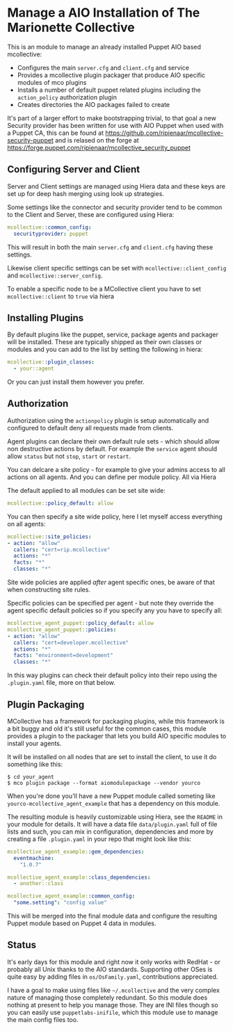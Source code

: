 Manage a AIO Installation of The Marionette Collective
======================================================

This is an module to manage an already installed Puppet AIO based mcollective:

  * Configures the main `server.cfg` and `client.cfg` and service
  * Provides a mcollective plugin packager that produce AIO specific modules of mco plugins
  * Installs a number of default puppet related plugins including the `action_policy` authorization plugin
  * Creates directories the AIO packages failed to create

It's part of a larger effort to make bootstrapping trivial, to that goal a new Security
provider has been written for use with AIO Puppet when used with a Puppet CA, this can
be found at https://github.com/ripienaar/mcollective-security-puppet and is relased on
the forge at https://forge.puppet.com/ripienaar/mcollective_security_puppet

Configuring Server and Client
-----------------------------

Server and Client settings are managed using Hiera data and these keys are set up for deep
hash merging using look up strategies.

Some settings like the connector and security provider tend to be common to the Client and
Server, these are configured using Hiera:

```yaml
mcollective::common_config:
  securityprovider: puppet
```

This will result in both the main `server.cfg` and `client.cfg` having these settings.

Likewise client specific settings can be set with `mcollective::client_config` and
`mcollective::server_config`.

To enable a specific node to be a MCollective client you have to set `mcollective::client`
to `true` via hiera

Installing Plugins
------------------

By default plugins like the puppet, service, package agents and packager will be installed.
These are typically shipped as their own classes or modules and you can add to the list by
setting the following in hiera:

```yaml
mcollective::plugin_classes:
  - your::agent
```

Or you can just install them however you prefer.

Authorization
-------------

Authorization using the `actionpolicy` plugin is setup automatically and configured to default
deny all requests made from clients.

Agent plugins can declare their own default rule sets - which should allow non destructive
actions by default. For example the `service` agent should allow `status` but not `stop`,
`start` or `restart`.

You can delcare a site policy - for example to give your admins access to all actions on all
agents.  And you can define per module policy.  All via Hiera

The default applied to all modules can be set site wide:

```yaml
mcollective::policy_default: allow
```

You can then specify a site wide policy, here I let myself access everything on all agents:

```yaml
mcollective::site_policies:
- action: "allow"
  callers: "cert=rip.mcollective"
  actions: "*"
  facts: "*"
  classes: "*"
```

Site wide policies are applied *after* agent specific ones, be aware of that when constructing
site rules.

Specific policies can be specified per agent - but note they override the agent specific default
policies so if you specify any you have to specify all:

```yaml
mcollective_agent_puppet::policy_default: allow
mcollective_agent_puppet::policies:
- action: "allow"
  callers: "cert=developer.mcollective"
  actions: "*"
  facts: "environment=development"
  classes: "*"
```

In this way plugins can check their default policy into their repo using the `.plugin.yaml` file,
more on that below.

Plugin Packaging
----------------

MCollective has a framework for packaging plugins, while this framework is a bit buggy
and old it's still useful for the common cases, this module provides a plugin to the
packager that lets you build AIO specific modules to install your agents.

It will be installed on all nodes that are set to install the client, to use it do something
like this:

```
$ cd your_agent
$ mco plugin package --format aiomodulepackage --vendor yourco
```

When you're done you'll have a new Puppet module called someting like `yourco-mcollective_agent_example`
that has a dependency on this module.

The resulting module is heavily customizable using Hiera, see the `README` in your module for details.
It will have a data file `data/plugin.yaml` full of file lists and such, you can mix in configuration,
dependencies and more by creating a file `.plugin.yaml` in your repo that might look like this:

```yaml
mcollective_agent_example::gem_dependencies:
  eventmachine:
    "1.0.7"

mcollective_agent_example::class_dependencies:
  - another::class

mcollective_agent_example::common_config:
  "some.setting": "config value"
```

This will be merged into the final module data and configure the resulting Puppet module based on
Puppet 4 data in modules.

Status
------

It's early days for this module and right now it only works with RedHat - or probably all Unix thanks
to the AIO standards.  Supporting other OSes is quite easy by adding files in `os/OsFamily.yaml`,
contributions appreciated.

I have a goal to make using files like `~/.mcollective` and the very complex nature of managing
those completely redundant.  So this module does nothing at present to help you manage those.  They
are INI files though so you can easily use `puppetlabs-inifile`, which this module use to manage the
main config files too.
